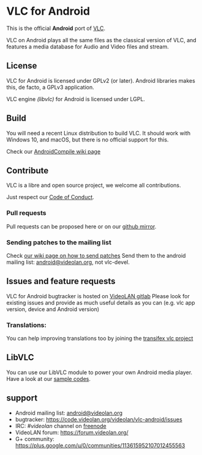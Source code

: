 # VLC for Android
This is the official **Android** port of [VLC](https://videolan.org/vlc/).

VLC on Android plays all the same files as the classical version of VLC, and features a media database
for Audio and Video files and stream.

## License
VLC for Android is licensed under GPLv2 (or later). Android libraries makes this, de facto, a GPLv3 application.

VLC engine *(libvlc)* for Android is licensed under LGPL.

## Build

You will need a recent Linux distribution to build VLC.
It should work with Windows 10, and macOS, but there is no official support for this.

Check our [AndroidCompile wiki page](https://wiki.videolan.org/AndroidCompile/)

## Contribute

VLC is a libre and open source project, we welcome all contributions.

Just respect our [Code of Conduct](https://wiki.videolan.org/CoC/).

### Pull requests

Pull requests can be proposed here or on our [github mirror](https://github.com/videolan/vlc-android).

### Sending patches to the mailing list

Check [our wiki page on how to send patches](https://wiki.videolan.org/Sending_Patches_VLC/)
Send them to the android mailing list: android@videolan.org, not vlc-devel.

## Issues and feature requests

VLC for Android bugtracker is hosted on [VideoLAN gitlab](https://code.videolan.org/videolan/vlc-android/issues)
Please look for existing issues and provide as much useful details as you can (e.g. vlc app version, device and Android version)

### Translations:
You can help improving translations too by joining the [transifex vlc project](https://www.transifex.com/yaron/vlc-trans/dashboard/)

## LibVLC
You can use our LibVLC module to power your own Android media player.
Have a look at our  [sample codes](https://code.videolan.org/videolan/libvlc-android-samples).

## support

- Android mailing list: android@videolan.org
- bugtracker: https://code.videolan.org/videolan/vlc-android/issues
- IRC: *#videolan* channel on [freenode](http://freenode.net/)
- VideoLAN forum: https://forum.videolan.org/
- G+ community: https://plus.google.com/u/0/communities/113615952107012455563


